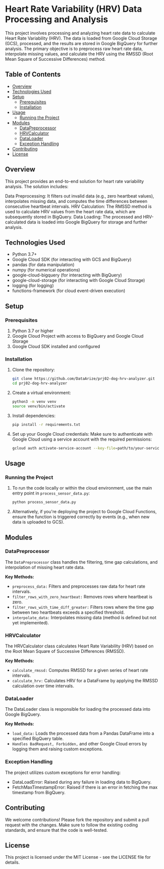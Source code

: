# Heart Rate Variability (HRV) Data Processing and Analysis

This project involves processing and analyzing heart rate data to calculate Heart Rate Variability (HRV). The data is loaded from Google Cloud Storage (GCS), processed, and the results are stored in Google BigQuery for further analysis. The primary objective is to preprocess raw heart rate data, interpolate missing values, and calculate the HRV using the RMSSD (Root Mean Square of Successive Differences) method.

## Table of Contents
- [Overview](#overview)
- [Technologies Used](#technologies-used)
- [Setup](#setup)
  - [Prerequisites](#prerequisites)
  - [Installation](#installation)
- [Usage](#usage)
  - [Running the Project](#running-the-project)
- [Modules](#modules)
  - [DataPreprocessor](#datapreprocessor)
  - [HRVCalculator](#hrvcalculator)
  - [DataLoader](#dataloader)
  - [Exception Handling](#exception-handling)
- [Contributing](#contributing)
- [License](#license)

## Overview

This project provides an end-to-end solution for heart rate variability analysis. The solution includes:

Data Preprocessing: It filters out invalid data (e.g., zero heartbeat values), interpolates missing data, and computes the time differences between consecutive heartbeat intervals.
HRV Calculation: The RMSSD method is used to calculate HRV values from the heart rate data, which are subsequently stored in BigQuery.
Data Loading: The processed and HRV-calculated data is loaded into Google BigQuery for storage and further analysis.

## Technologies Used

- Python 3.7+
- Google Cloud SDK (for interacting with GCS and BigQuery)
- pandas (for data manipulation)
- numpy (for numerical operations)
- google-cloud-bigquery (for interacting with BigQuery)
- google-cloud-storage (for interacting with Google Cloud Storage)
- logging (for logging)
- functions-framework (for cloud event-driven execution)

## Setup

### Prerequisites
1. Python 3.7 or higher
2. Google Cloud Project with access to BigQuery and Google Cloud Storage
3. Google Cloud SDK installed and configured

### Installation

1. Clone the repository:
    ``` bash
    git clone https://github.com/DataArize/prj02-dog-hrv-analyzer.git
    cd prj02-dog-hrv-analyzer
    ```
2. Create a virtual environment:
    ``` bash
    python3 -m venv venv
    source venv/bin/activate
    ```
3. Install dependencies:
    ``` bash
    pip install -r requirements.txt
    ```
4. Set up your Google Cloud credentials: Make sure to authenticate with Google Cloud using a service account with the required permissions:
    ``` bash
    gcloud auth activate-service-account --key-file=path/to/your-service-account-key.json
    ```

## Usage

### Running the Project

1. To run the code locally or within the cloud environment, use the main entry point in `process_sensor_data.py`:
    ``` bash
    python process_sensor_data.py
    ```
2. Alternatively, if you're deploying the project to Google Cloud Functions, ensure the function is triggered correctly by events (e.g., when new data is uploaded to GCS).

## Modules
### DataPreprocessor

The `DataPreprocessor` class handles the filtering, time gap calculations, and interpolation of missing heart rate data.

**Key Methods:**

- `preprocess_data:` Filters and preprocesses raw data for heart rate intervals.
- `filter_rows_with_zero_heartbeat:` Removes rows where heartbeat is zero.
- `filter_rows_with_time_diff_greater:` Filters rows where the time gap between two heartbeats exceeds a specified threshold.
- `interpolate_data:` Interpolates missing data (method is defined but not yet implemented).

### HRVCalculator
The HRVCalculator class calculates Heart Rate Variability (HRV) based on the Root Mean Square of Successive Differences (RMSSD).

**Key Methods:**
- `calculate_rmssd:` Computes RMSSD for a given series of heart rate intervals.
- `calculate_hrv:` Calculates HRV for a DataFrame by applying the RMSSD calculation over time intervals.

### DataLoader
The DataLoader class is responsible for loading the processed data into Google BigQuery.

**Key Methods:**

- `load_data:` Loads the processed data from a Pandas DataFrame into a specified BigQuery table.
- `Handles BadRequest, Forbidden,` and other Google Cloud errors by logging them and raising custom exceptions.

### Exception Handling

The project utilizes custom exceptions for error handling:

- DataLoadError: Raised during any failure in loading data to BigQuery.
- FetchMaxTimestampError: Raised if there is an error in fetching the max timestamp from BigQuery.

## Contributing
We welcome contributions! Please fork the repository and submit a pull request with the changes. Make sure to follow the existing coding standards, and ensure that the code is well-tested.

## License

This project is licensed under the MIT License - see the LICENSE file for details.